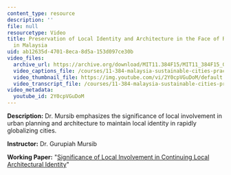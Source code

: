 ```yaml
---
content_type: resource
description: ''
file: null
resourcetype: Video
title: Preservation of Local Identity and Architecture in the Face of Rapid Development
  in Malaysia
uid: ab12635d-4701-8eca-8d5a-153d097ce30b
video_files:
  archive_url: https://archive.org/download/MIT11.384F15/MIT11_384F15_Gurupiah_300k.mp4
  video_captions_file: /courses/11-384-malaysia-sustainable-cities-practicum-spring-2018/3b1be8f94a1d57dabf17cddf11439c5c_2Y0cpVGuDoM.vtt
  video_thumbnail_file: https://img.youtube.com/vi/2Y0cpVGuDoM/default.jpg
  video_transcript_file: /courses/11-384-malaysia-sustainable-cities-practicum-spring-2018/2512fa83cb1f52eb2e7d472fbd8272f6_2Y0cpVGuDoM.pdf
video_metadata:
  youtube_id: 2Y0cpVGuDoM
---
```


**Description:** Dr. Mursib emphasizes the significance of local involvement in urban planning and architecture to maintain local identity in rapidly globalizing cities.

**Instructor:** Dr. Gurupiah Mursib

**Working Paper:** "[Significance of Local Involvement in Continuing Local Architectural Identity](http://malaysiacities.mit.edu/paperMursib)"